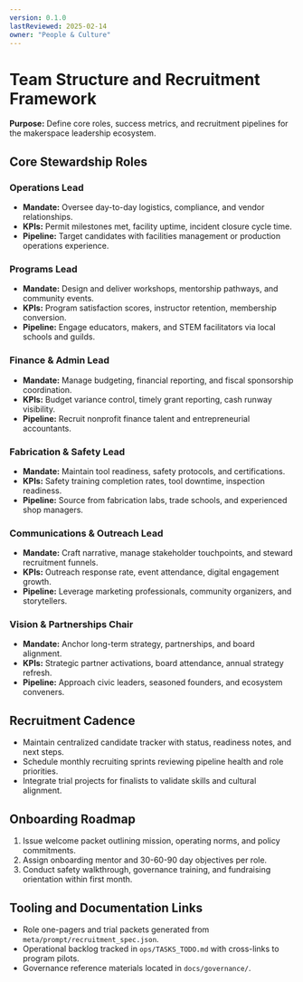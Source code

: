 ```yaml
---
version: 0.1.0
lastReviewed: 2025-02-14
owner: "People & Culture"
---
```


# Team Structure and Recruitment Framework

**Purpose:** Define core roles, success metrics, and recruitment pipelines for the makerspace leadership ecosystem.

## Core Stewardship Roles

### Operations Lead
- **Mandate:** Oversee day-to-day logistics, compliance, and vendor relationships.
- **KPIs:** Permit milestones met, facility uptime, incident closure cycle time.
- **Pipeline:** Target candidates with facilities management or production operations experience.

### Programs Lead
- **Mandate:** Design and deliver workshops, mentorship pathways, and community events.
- **KPIs:** Program satisfaction scores, instructor retention, membership conversion.
- **Pipeline:** Engage educators, makers, and STEM facilitators via local schools and guilds.

### Finance & Admin Lead
- **Mandate:** Manage budgeting, financial reporting, and fiscal sponsorship coordination.
- **KPIs:** Budget variance control, timely grant reporting, cash runway visibility.
- **Pipeline:** Recruit nonprofit finance talent and entrepreneurial accountants.

### Fabrication & Safety Lead
- **Mandate:** Maintain tool readiness, safety protocols, and certifications.
- **KPIs:** Safety training completion rates, tool downtime, inspection readiness.
- **Pipeline:** Source from fabrication labs, trade schools, and experienced shop managers.

### Communications & Outreach Lead
- **Mandate:** Craft narrative, manage stakeholder touchpoints, and steward recruitment funnels.
- **KPIs:** Outreach response rate, event attendance, digital engagement growth.
- **Pipeline:** Leverage marketing professionals, community organizers, and storytellers.

### Vision & Partnerships Chair
- **Mandate:** Anchor long-term strategy, partnerships, and board alignment.
- **KPIs:** Strategic partner activations, board attendance, annual strategy refresh.
- **Pipeline:** Approach civic leaders, seasoned founders, and ecosystem conveners.

## Recruitment Cadence
- Maintain centralized candidate tracker with status, readiness notes, and next steps.
- Schedule monthly recruiting sprints reviewing pipeline health and role priorities.
- Integrate trial projects for finalists to validate skills and cultural alignment.

## Onboarding Roadmap
1. Issue welcome packet outlining mission, operating norms, and policy commitments.
2. Assign onboarding mentor and 30-60-90 day objectives per role.
3. Conduct safety walkthrough, governance training, and fundraising orientation within first month.

## Tooling and Documentation Links
- Role one-pagers and trial packets generated from `meta/prompt/recruitment_spec.json`.
- Operational backlog tracked in `ops/TASKS_TODO.md` with cross-links to program pilots.
- Governance reference materials located in `docs/governance/`.
